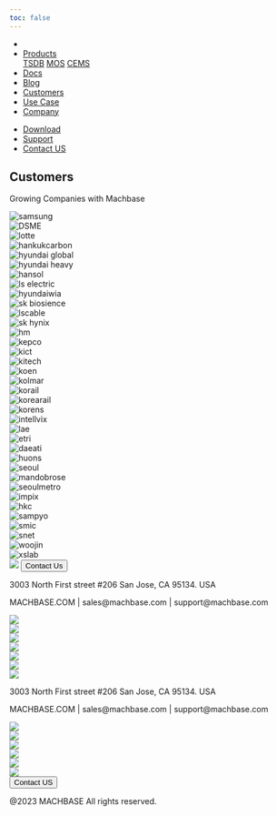 ```yaml
---
toc: false
---
```


  <head>
    <link rel="stylesheet" type="text/css" href="../css/common.css" />
    <link rel="stylesheet" type="text/css" href="../css/style.css" />
  </head>
  <body>
<nav>
<div class="homepage-menu-wrap">
    <div class="menu-left">
        <ul class="menu-left-ul">
            <li class="menu-logo"><a href="/home"><img src="../img/machbase_logo_b.png" alt=""></a></li>
            <li class="menu-a products-menu-wrap" id="productsMenuWrap"><div>
                <a class="menu_active_border" id="menuActiveBorder" href="/home/tsdb">Products</a>
        <div class="dropdown" id="dropdown">
            <a class="dropdown-link" href="/home/tsdb">TSDB</a>
            <a class="dropdown-link" href="/home/mos">MOS</a>
            <a class="dropdown-link" href="https://www.cems.ai/" target="_blank">CEMS</a>
        </div>
    </div>
</li>
            <li class="menu-a"><a href="/">Docs</a></li>
            <li class="menu-a"><a href="/home/blog">Blog</a></li>
            <li class="menu-a"><a href="/home/customers">Customers</a></li>
            <li class="menu-a"><a href="/home/usecase">Use Case</a></li>
            <li class="menu-a"><a href="/home/company">Company</a></li>
        </ul>
    </div>
    <div class="menu-right">
        <ul class="menu-right-ul">
            <li class="menu-a"><a href="/home/download">Download</a></li>
            <li class="menu-a"><a href="https://support.machbase.com/hc/en-us">Support</a></li>
            <li class="menu-a"><a href="/home/contactus">Contact US</a></li>
        </ul>
    </div>
    </div>
</nav>
<section class="customers_section0">
        <div>
            <h1 class="sub_page_title">Customers</h1>
            <p class="sub_page_titletext">Growing Companies with Machbase</p>
        </div>
    </section>
    <section class="section1 customers_section1">
        <div class="logo_wrap">
            <div class="usecase_logos" :style="{ 'flex-wrap': wrapStyle }">
                <div class="Usecase_logo intell">
                    <img alt="samsung" src="../img/samsung.png" />
                </div>
                <div class="Usecase_logo dsme">
                    <img alt="DSME" src="../img/DSME.png" />
                </div>
                <div class="Usecase_logo lotte">
                    <img alt="lotte" src="../img/lotte_logo.png" />
                </div>
                <div class="Usecase_logo">
                    <img alt="hankukcarbon" src="../img/hankukcarbon_logo.png" />
                </div>
            </div>
            <div class="usecase_logos">
                <div class="Usecase_logo">
                    <img alt="hyundai global" src="../img/hyundai_global.png" />
                </div>
                <div class="Usecase_logo">
                    <img alt="hyundai heavy" src="../img/hyundail_heavy.png" />
                </div>
                <div class="Usecase_logo hansol">
                    <img alt="hansol" src="../img/hansol.png" />
                </div>
                <div class="Usecase_logo ls_electric">
                    <img alt="ls electric" src="../img/LS-ELECTRIC.png" />
                </div>
            </div>
            <div class="usecase_logos">
                <div class="Usecase_logo wia">
                    <img alt="hyundaiwia" src="../img/hyundaiwia.png" />
                </div>
                <div class="Usecase_logo sk_bio">
                    <img alt="sk biosience" src="../img/sk_bioscience.png" />
                </div>
                <div class="Usecase_logo">
                    <img alt="lscable" src="../img/lscable.png" />
                </div>
                <div class="Usecase_logo sk_hynix">
                    <img alt="sk hynix" src="../img/SK-hynix_RGB_EN.png" />
                </div>
            </div>
            <div class="usecase_logos">
                <div class="Usecase_logo">
                    <img alt="hm" src="../img/HM.png" />
                </div>
                <div class="Usecase_logo">
                    <img alt="kepco" src="../img/kepco.png" />
                </div>
                <div class="Usecase_logo kict">
                    <img alt="kict" src="../img/kict.png" />
                </div>
                <div class="Usecase_logo kitech">
                    <img alt="kitech" src="../img/kitech.png" />
                </div>
            </div>
            <div class="usecase_logos">
                <div class="Usecase_logo">
                    <img alt="koen" src="../img/koen.png" />
                </div>
                <div class="Usecase_logo">
                    <img alt="kolmar" src="../img/kolmar.png" />
                </div>
                <div class="Usecase_logo">
                    <img alt="korail" src="../img/korail.png" />
                </div>
                <div class="Usecase_logo korearail">
                    <img alt="korearail" src="../img/korearail.png" />
                </div>
            </div>
            <div class="usecase_logos">
                <div class="Usecase_logo korens">
                    <img alt="korens" src="../img/korens.png" />
                </div>
                <div class="Usecase_logo intell">
                    <img alt="intellvix" src="../img/intellivix.jpg" />
                </div>
                <div class="Usecase_logo">
                    <img alt="lae" src="../img/lae.png" />
                </div>
                <div class="Usecase_logo">
                    <img alt="etri" src="../img/ETRI_logo.png" />
                </div>
            </div>
            <div class="usecase_logos">
                <div class="Usecase_logo">
                    <img alt="daeati" src="../img/daeati.png" />
                </div>
                <div class="Usecase_logo">
                    <img alt="huons" src="../img/huons.png" />
                </div>
                <div class="Usecase_logo">
                    <img alt="seoul" src="../img/seoul.png" />
                </div>
                <div class="Usecase_logo">
                    <img alt="mandobrose" src="../img/mandobrose_logo.png" />
                </div>
            </div>
            <div class="usecase_logos">
                <div class="Usecase_logo">
                    <img alt="seoulmetro" src="../img/seoulmetro.png" />
                </div>
                <div class="Usecase_logo impix">
                    <img alt="impix" src="../img/impix.png" />
                </div>
                <div class="Usecase_logo hkc">
                    <img alt="hkc" src="../img/hkc.png" />
                </div>
                <div class="Usecase_logo sampyo">
                    <img alt="sampyo" src="../img/smapyo.jpg" />
                </div>
            </div>
            <div class="usecase_logos">
                <div class="Usecase_logo smic">
                    <img alt="smic" src="../img/SMIC_logo.png" />
                </div>
                <div class="Usecase_logo snet">
                    <img alt="snet" src="../img/snet.png" />
                </div>
                <div class="Usecase_logo">
                    <img alt="woojin" src="../img/woojin.png" />
                </div>
                <div class="Usecase_logo">
                    <img alt="xslab" src="../img/xslab_logo.png" />
                </div>
            </div>
        </div>
    </section>
</body>
<footer>
  <div class="footer_inner">
    <div class="footer-logo">
      <img src="../img/machbase_logo_w.png" />
      <a href="/home/contactus">
      <button class="contactus">
        Contact Us
      </button>
      </a>
    </div>
    <div>
      <p class="footertext">
        3003 North First street #206 San Jose, CA 95134. USA
      </p>
    </div>
    <div class="footer_box">
      <div class="footer_text">
        <p>MACHBASE.COM | sales@machbase.com | support@machbase.com</p>
        <p class="footer_margin_top"></p>
      </div>
      <div class="sns">
        <div>
          <a href="https://twitter.com/machbase" target="_blank"
            ><img class="sns-img" src="../img/twitter.png"
          /></a>
        </div>
        <div>
          <a href="https://github.com/machbase" target="_blank"
            ><img class="sns-img" src="../img/github.png"
          /></a>
        </div>
        <div>
          <a href="https://www.linkedin.com/company/machbase" target="_blank"
            ><img class="sns-img" src="../img/linkedin.png"
          /></a>
        </div>
        <div>
          <a href="https://www.facebook.com/MACHBASE/" target="_blank"
            ><img class="sns-img" src="../img/facebook.png"
          /></a>
        </div>
        <div>
          <a href="https://www.slideshare.net/machbase" target="_blank"
            ><img class="sns-img" src="../img/slideshare.png"
          /></a>
        </div>
        <div>
          <a href="https://medium.com/machbase" target="_blank"
            ><img class="sns-img" src="../img/medium.png"
          /></a>
        </div>
      </div>
    </div>
  </div>
  <div class="footer_tablet_inner">
    <div class="logo">
      <img src="../img/machbase_logo_w.png" />
    </div>
    <div>
      <p class="footertext">
        3003 North First street #206 San Jose, CA 95134. USA
      </p>
    </div>
    <div class="footer_box">
      <div class="footer_text">
        <p>MACHBASE.COM | sales@machbase.com | support@machbase.com</p>
      </div>
      <div class="sns">
        <div>
          <a href="https://twitter.com/machbase" target="_blank"
            ><img class="sns-img" src="../img/twitter.png"
          /></a>
        </div>
        <div>
          <a href="https://github.com/machbase" target="_blank"
            ><img class="sns-img" src="../img/github.png"
          /></a>
        </div>
        <div>
          <a href="https://www.linkedin.com/company/machbase" target="_blank"
            ><img class="sns-img" src="../img/linkedin.png"
          /></a>
        </div>
        <div>
          <a href="https://www.facebook.com/MACHBASE/" target="_blank"
            ><img class="sns-img" src="../img/facebook.png"
          /></a>
        </div>
        <div>
          <a href="https://www.slideshare.net/machbase" target="_blank"
            ><img class="sns-img" src="../img/slideshare.png"
          /></a>
        </div>
        <div>
          <a href="https://medium.com/machbase" target="_blank"
            ><img class="sns-img" src="../img/medium.png"
          /></a>
        </div>
      </div>
      <a href="/home/contactus">
      <button class="contactus">
        Contact US
      </button>
      </a>
    </div>
  </div>
  <div class="machbase_right">
    <p>@2023 MACHBASE All rights reserved.</p>
  </div>
</footer>
